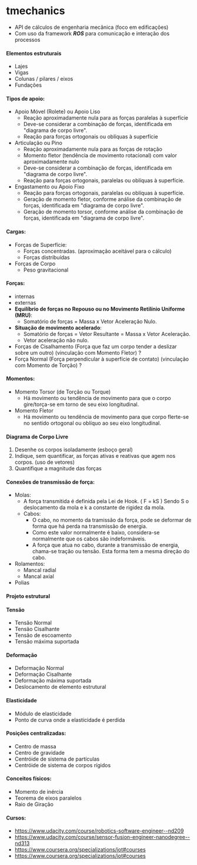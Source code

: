 # tmechanics
- API de cálculos de engenharia mecânica (foco em edificações)
- Com uso da framework ***ROS*** para comunicação e interação dos processos

#### Elementos estruturais
- Lajes
- Vigas
- Colunas / pilares / eixos
- Fundações

#### Tipos de apoio:
- Apoio Móvel (Rolete) ou Apoio Liso
    - Reação aproximadamente nula para as forças paralelas à superfície
    - Deve-se considerar a combinação de forças, identificada em "diagrama de corpo livre".
    - Reação para forças ortogonais ou oblíquas à superfície
- Articulação ou Pino
    - Reação aproximadamente nula para as forças de rotação
    - Momento fletor (tendência de movimento rotacional) com valor aproximadamente nulo
    - Deve-se considerar a combinação de forças, identificada em "diagrama de corpo livre". 
    - Reação para forças ortogonais, paralelas ou oblíquas à superfície.
- Engastamento ou Apoio Fixo
    - Reação para forças ortogonais, paralelas ou oblíquas à superfície.
    - Geração de momento fletor, conforme análise da combinação de forças, identificada em "diagrama de corpo livre".
    - Geração de momento torsor, conforme análise da combinação de forças, identificada em "diagrama de corpo livre".

#### Cargas:
- Forças de Superfície:
    - Forças concentradas. (aproximação aceitável para o cálculo)
    - Forças distribuídas
- Forças de Corpo
    - Peso gravitacional

#### Forças:
- internas
- externas
- **Equilíbrio de forças no Repouso ou no Movimento Retilínio Uniforme (MRU)**: 
    - Somatório de forças = Massa x Vetor Aceleração Nulo. 
- **Situação de movimento acelerado**: 
    - Somatório de forças = Vetor Resultante = Massa x Vetor Aceleração.
    - Vetor aceleração não nulo.
- Forças de Cisalhamento (Força que faz um corpo tender a deslizar sobre um outro) (vinculação com Momento Fletor) ?
- Força Normal (Força perpendicular à superfície de contato) (vinculação com Momento de Torção) ?

#### Momentos:
- Momento Torsor (de Torção ou Torque)
    - Há movimento ou tendência de movimento para que o corpo gire/torça-se em torno de seu eixo longitudinal.
- Momento Fletor
    - Há movimento ou tendência de movimento para que corpo flerte-se no sentido ortogonal ou oblíquo ao seu eixo longitudinal.

#### Diagrama de Corpo Livre
1. Desenhe os corpos isoladamente (esboço geral)
2. Indique, sem quantificar, as forças ativas e reativas que agem nos corpos. (uso de vetores)
3. Quantifique a magnitude das forças

#### Conexões de transmissão de força: 
- Molas: 
    - A força transmitida é definida pela Lei de Hook. ( F = kS ) Sendo S o deslocamento da mola e k a constante de rigidez da mola.
    - Cabos:
        - O cabo, no momento da tramissão da força, pode se deformar de forma que há perda na transmissão de energia.
        - Como este valor normalmente é baixo, considera-se normalmente que os cabos são indeformáveis.
        - A força que atua no cabo, durante a transmissão de energia, chama-se tração ou tensão. Esta forma tem a mesma direção do cabo.
- Rolamentos:
    - Mancal radial
    - Mancal axial
- Polias

#### Projeto estrutural

#### Tensão
- Tensão Normal
- Tensão Cisalhante
- Tensão de escoamento
- Tensão máxima suportada

#### Deformação
- Deformação Normal
- Deformação Cisalhante
- Deformação máxima suportada
- Deslocamento de elemento estrutural

#### Elasticidade
- Módulo de elasticidade
- Ponto de curva onde a elasticidade é perdida

#### Posições centralizadas:
- Centro de massa
- Centro de gravidade
- Centróide de sistema de partículas
- Centróide de sistema de corpos rígidos

#### Conceitos físicos:
- Momento de inércia
- Teorema de eixos paralelos
- Raio de Giração

#### Cursos:
- https://www.udacity.com/course/robotics-software-engineer--nd209
- https://www.udacity.com/course/sensor-fusion-engineer-nanodegree--nd313
- https://www.coursera.org/specializations/iot#courses
- https://www.coursera.org/specializations/iot#courses
